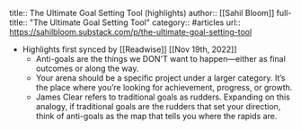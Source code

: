 title:: The Ultimate Goal Setting Tool (highlights)
author:: [[Sahil Bloom]]
full-title:: "The Ultimate Goal Setting Tool"
category:: #articles
url:: https://sahilbloom.substack.com/p/the-ultimate-goal-setting-tool

- Highlights first synced by [[Readwise]] [[Nov 19th, 2022]]
	- Anti-goals are the things we DON'T want to happen—either as final outcomes or along the way.
	- Your arena should be a specific project under a larger category. It’s the place where you’re looking for achievement, progress, or growth.
	- James Clear refers to traditional goals as rudders. Expanding on this analogy, if traditional goals are the rudders that set your direction, think of anti-goals as the map that tells you where the rapids are.